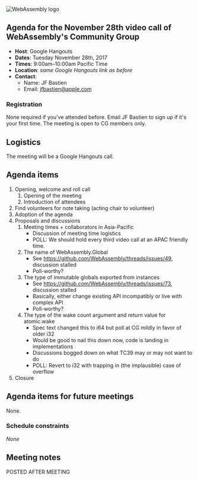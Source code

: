 ![WebAssembly logo](/images/WebAssembly.png)

## Agenda for the November 28th video call of WebAssembly's Community Group

- **Host**: Google Hangouts
- **Dates**: Tuesday November 28th, 2017
- **Times**: 9:00am–10:00am Pacific Time
- **Location**: *same Google Hangouts link as before*
- **Contact**:
    - Name: JF Bastien
    - Email: jfbastien@apple.com

### Registration

None required if you've attended before. Email JF Bastien to sign up if it's
your first time. The meeting is open to CG members only.

## Logistics

The meeting will be a Google Hangouts call.

## Agenda items

1. Opening, welcome and roll call
    1. Opening of the meeting
    1. Introduction of attendees
1. Find volunteers for note taking (acting chair to volunteer)
1. Adoption of the agenda
1. Proposals and discussions
    1. Meeting times + collaborators in Asia-Pacific
       * Discussion of meeting time logistics
       * POLL: We should hold every third video call at an APAC friendly time.
    1. The name of WebAssembly.Global
       * See https://github.com/WebAssembly/threads/issues/49, discussion stalled
       * Poll-worthy?
    1. The type of immutable globals exported from instances
       * See https://github.com/WebAssembly/threads/issues/73, discussion stalled
       * Basically, either change existing API incompatibly or live with complex API
       * Poll-worthy?
    1. The type of the wake count argument and return value for atomic.wake
       * Spec text changed this to i64 but poll at CG mildly in favor of older i32
       * Would be good to nail this down now, code is landing in implementations
       * Discussions bogged down on what TC39 may or may not want to do
       * POLL: Revert to i32 with trapping in (the implausible) case of overflow
1. Closure

## Agenda items for future meetings

None.

### Schedule constraints

*None*

## Meeting notes

POSTED AFTER MEETING

